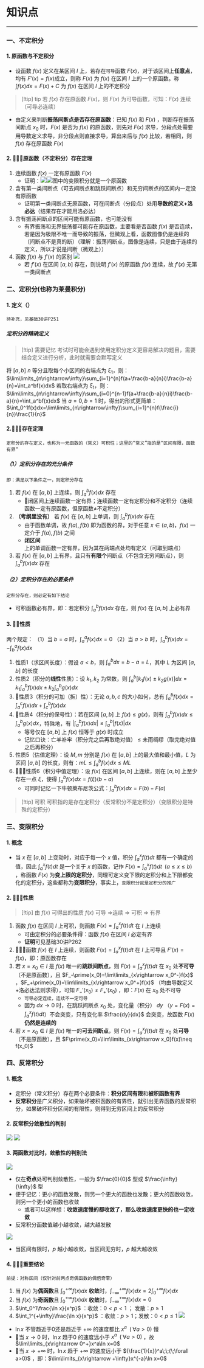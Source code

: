 # 知识点

---

### 一、不定积分
#### 1. 原函数与不定积分

- 设函数 $f(x)$ 定义在某区间 $I$ 上，若存在`可导`函数 $F(x)$，对于该区间上**任意点**，均有 $F\prime(x)=f(x)$成立，则称 $F(x)$ 为 $f(x)$ 在区间 $I$ 上的一个原函数。称 $\int f(x)dx=F(x)+C$ 为 $f(x)$ 在区间 $I$ 上的不定积分  
>[!tip] tip
>若 $f(x)$ 存在原函数 $F(x)$，则 $F(x)$ 为可导函数，可知：$F(x)$ 连续（可导必连续）

- 由定义来判断**振荡间断点是否存在原函数**：已知 $f(x)$ 和 $F(x)$ ，判断存在振荡间断点 $x_0$ 时，$F(x)$ 是否为 $f(x)$ 的原函数，则先对 $F(x)$ 求导，分段点处需要用导数定义求导，非分段点则直接求导，算出来后与 $f(x)$ 比较，若相同，则 $f(x)$ 存在原函数 $F(x)$
#### 2. 🌟🌟🌟原函数（不定积分）存在定理

1. 连续函数 $f(x)$ 一定有原函数 $F(x)$
	- 证明：![](assets/b8a8d22db646a65ad34a70aa2312c138.jpg)![](assets/cbb954ae9f77d351288be230c340a6ce.jpg)图中的变限积分就是一个原函数
2. 含有第一类间断点（可去间断点和跳跃间断点）和无穷间断点的区间内一定没有原函数
	- 证明第一类间断点无原函数，可在间断点（分段点）处用**导数的定义+洛必达**（结果存在才能用洛必达） 
3. 含有振荡间断点的区间可能有原函数，也可能没有
	- 有界振荡和无界振荡都可能存在原函数，主要看是否函数 $f(x)$ 是否连续，若是因为极限不唯一而导致的振荡，但微观上看，函数图像仍是连续的（间断点不是真的断）（理解：振荡间断点，图像是连续，只是由于连续的定义，所以才说是间断（微观上））
 4. 函数 $f(x)$ 与 $f\prime(x)$ 的区别
	 ![](assets/dd0e8ce0b04e4b7276d5a66ef61b3e7b.jpg)
	 - 若 $f\prime(x)$ 在区间 $[a,b]$ 存在，则说明 $f\prime(x)$ 的原函数 $f(x)$ 连续，故 $f\prime(x)$ 无第一类间断点
### 二、定积分(也称为莱曼积分)
#### 1. 定义（）

```
待补充，见基础30讲P251
```
##### 定积分的精确定义

>[!tip] 需要记忆
>考试时可能会遇到使用定积分定义更容易解决的题目，需要结合定义进行分析，此时就需要会默写定义

将 $[a,b]$ $n$ 等分且取每个小区间的右端点为 $\xi _1$，则： $\lim\limits_{n\rightarrow\infty}\sum_{i=1}^{n}f(a+\frac{b-a}{n}i)\frac{b-a}{n}=\int_a^bf(x)dx$ 
	若取右端点为 $\xi _1$，则： $\lim\limits_{n\rightarrow\infty}\sum_{i=0}^{n-1}f(a+\frac{b-a}{n}i)\frac{b-a}{n}=\int_a^bf(x)dx$
	当 $a=0,b=1$ 时，得出的形式更简单：$\int_0^1f(x)dx=\lim\limits_{n\rightarrow\infty}\sum_{i=1}^{n}f(\frac{i}{n})\frac{1}{n}$  

#### 2.🌟🌟🌟存在定理

```
定积分的存在定义，也称为一元函数的（常义）可积性；这里的“常义”指的是“区间有限，函数有界”
```
##### （1）定积分存在的**充分条件**

```
即：满足以下条件之一，则定积分存在
```
1. 若 $f(x)$ 在 $[a,b]$ 上连续，则 $\int_a^bf(x)dx$ 存在
	- 🌟闭区间上连续函数一定有界；连续函数一定有定积分和不定积分（连续函数一定有原函数，但原函数$\neq$不定积分）
2. **（考纲里没有）** 若 $f(x)$ 在 $[a,b]$ 上单调，则 $\int_a^bf(x)dx$ 存在
	- 由于函数单调，故 $f(a),f(b)$ 即为函数的界，对于任意 $x\in (a,b)$，$f(x)$ 一定介于 $f(a),f(b)$ 之间
	- **闭区间**上的单调函数一定有界，因为其在两端点处均有定义（可取到端点）
3. 若 $f(x)$ 在 $[a,b]$ 上有界，且只有**有限个**间断点（不包含无穷间断点），则 $\int_a^bf(x)dx$ 存在
##### （2）定积分存在的**必要条件**

```
定积分存在，则必定有如下结论
```
- 可积函数必有界，即：若定积分 $\int_a^bf(x)dx$ 存在，则 $f(x)$ 在 $[a,b]$ 上必有界
#### 3. 🌟🌟性质

两个规定：
	（1）当 $b=a$ 时，$\int_a^af(x)dx=0$
	（2）当 $a>b$ 时，$\int_a^bf(x)dx=-\int_b^af(x)dx$ 
1. 性质1（求区间长度）：假设 $a<b$，则 $\int_a^bdx=b-a=L$，其中 $L$ 为区间 $[a,b]$ 的长度
2. 性质2（积分的**线性**性质）：设 $k_1,k_2$ 为常数，则 $\int_a^b[k_1f(x)\pm k_2g(x)]dx=k_1\int_a^bf(x)dx\pm k_2\int_a^bg(x)dx$ 
3. 🌟性质3（积分的可加（拆）性）：无论 $a,b,c$ 的大小如何，总有 $\int_a^bf(x)dx=\int_a^cf(x)dx+\int_c^bf(x)dx$ 
4. 🌟性质4（积分的保号性）：若在区间 $[a,b]$ 上 $f(x)\leq g(x)$，则有 $\int_a^bf(x)dx\leq\int_a^bg(x)dx$，特殊地，有 $|\int_a^bf(x)dx|\leq\int_a^b|f(x)|dx$ 
	- 等号仅在 $[a,b]$ 上 $f(x)$ 恒等于 $g(x)$ 时成立
	- 记忆口诀：亡羊补牢（积分完之后再取绝对值） $\leq$ 未雨绸缪（取完绝对值之后再积分）
5. 性质5（估值定理）：设 $M,m$ 分别是 $f(x)$ 在 $[a,b]$ 上的最大值和最小值，$L$ 为区间 $[a,b]$ 的长度，则有：$mL\leq\int_a^bf(x)dx\leq ML$ 
6. 🌟🌟🌟性质6（积分中值定理）：设 $f(x)$ 在区间 $[a,b]$ 上连续，则在 $[a,b]$ 上至少存在一点 $\xi$，使得 $\int_a^bf(x)dx=f(\xi)(b-a)$
	- 可同时记忆一下牛顿莱布尼茨公式：$\int_a^bf(x)dx=F(b)-F(a)$

>[!tip] 可积
>可积指的是存在定积分（反常积分不是定积分）（变限积分是特殊的定积分）

### 三、变限积分
#### 1. 概念

- 当 $x$ 在 $[a,b]$ 上变动时，对应于每一个 $x$ 值，积分 $\int_a^xf(t)dt$ 都有一个确定的值，因此 $\int_a^xf(t)dt$ 是一个关于 $x$ 的函数，记作 $F(x)=\int_a^xf(t)dt\;\;(a\leq x\leq b)$ ，称函数 $F(x)$ 为**变上限的定积分**，同理可定义变下限的定积分和上下限都变化的定积分，这些都称为**变限积分**，事实上，`变限积分就是定积分的推广`
#### 2. 🌟🌟🌟性质

>[!tip] 由 $f(x)$ 可得出的性质
>$f(x)$ 可导 $\Rightarrow$连续 $\Rightarrow$ 可积 $\Rightarrow$ 有界

1. 函数 $f(x)$ 在区间 $I$ 上可积，则函数 $F(x)=\int_a^xf(t)dt$ 在 $I$ 上连续
	- 可由定积分的必要条件得：函数 $f(x)$ 在区间 $I$ 必定有界
	- **证明**可见基础30讲P262
2. 🌟🌟🌟函数 $f(x)$ 在 $I$ 上连续，则函数 $F(x)=\int_a^xf(t)dt$ 在 $I$ 上可导且 $F\prime(x)=f(x)$，即：原函数存在
3. 若 $x=x_0\in I$ 是 $f(x)$ 唯一的**跳跃间断点**，则 $F(x)=\int_a^xf(t)dt$ 在 $x_0$ 处**不可导**（不是原函数），且 $F_-\prime(x_0)=\lim\limits_{x\rightarrow x_0^-}f(x)$ ，$F_+\prime(x_0)=\lim\limits_{x\rightarrow x_0^+}f(x)$ （均由导数定义+洛必达法则求得），可知 $F_-\prime(x_0)\neq F_+\prime(x_0)$ ，即：$F(x)$ 在 $x_0$ 处不可导 
	- `可导必定连续，连续不一定可导`
	- 因为 $dx\rightarrow 0$ 时，在跳跃间断点 $x_0$ 处，变化量（积分） $dy$ （$y=F(x)=\int_a^xf(t)dt$）不会突变，只有变化率 $\frac{dy}{dx}$ 会突变，故函数 $F(x)$ **仍然是连续的**
4. 若 $x=x_0\in I$ 是 $f(x)$ 唯一的**可去间断点**，则 $F(x)=\int_a^xf(t)dt$ 在 $x_0$ 处**可导**（不是原函数），且 $F\prime(x_0)=\lim\limits_{x\rightarrow x_0}f(x)\neq f(x_0)$ 
### 四、反常积分
#### 1. 概念

- 定积分（常义积分）存在两个必要条件：**积分区间有限**和**被积函数有界**
- **反常积分**是广义积分，如果破坏被积函数的有界性，就引出无界函数的反常积分，如果破坏积分区间的有限性，则得到无穷区间上的反常积分
#### 2. 反常积分敛散性的判别

![](assets/680b5e19fe4e697275820150b7b4c97e.jpg)
![](assets/5421c420d9639699c064aac4541beb98.jpg)
#### 3. 两函数对比时，敛散性的判别法

![](assets/3b69af60e5e9e66065da4b78b8431e80.jpg)

- 仅在**奇点**处可判别敛散性，一般为 $\frac{0}{0}$ 型或 $\frac{\infty}{\infty}$ 型
- 便于记忆：更小的函数发散，则另一个更大的函数也发散；更大的函数收敛，则另一个更小的函数也收敛
	- 或者可以这样想：**收敛速度慢的都收敛了，那么收敛速度更快的也一定收敛**
- 反常积分函数值越小越收敛，越大越发散

![](assets/eb92862f2aa35090e6a2f8642587153a.jpg)

- 当区间有限时，$p$ 越小越收敛，当区间无穷时，$p$ 越大越收敛

#### 4. 🌟🌟🌟重要结论

```
前提：对称区间（仅针对前两点奇偶函数的偶倍奇零）
```
1. 当 $f(x)$ 为**偶函数**且 $\int_0^{+\infty}f(x)dx$ **收敛**时，$\int_{-\infty}^{+\infty}f(x)dx=2\int_0^{+\infty}f(x)dx$
2. 当 $f(x)$ 为**奇函数**且 $\int_0^{+\infty}f(x)dx$ **收敛**时，$\int_{-\infty}^{+\infty}f(x)dx=0$ 
3. $\int_0^1\frac{\ln x}{x^p}$ ：收敛：$0<p<1$ ； 发散：$p\geq 1$ 
4. $\int_1^{+\infty}\frac{\ln x}{x^p}$ ：收敛：$p>1$；发散：$0<p\leq 1$ 
![](assets/c0a272c2d3261f553d0d7bda9819f1ff.jpg)

- $\ln x$ 不管趋近于0还是趋近于 $+\infty$ 的速度都比 $x^a\;\;(\;\forall a > 0)$ 慢
- 🌟当 $x\rightarrow 0$ 时，$\ln x$ 趋于0 的速度远小于 $x^a\;\;(\;\forall a>0)$ ，故 $\lim\limits_{x\rightarrow 0^+}x^a\ln x=0$ 
- 🌟当 $x\rightarrow +\infty$ 时，$\ln x$ 趋于 $+\infty$ 的速度远小于 ${\frac{1}{x}}^a\;\;(\;\forall a>0)$ ，即：$\lim\limits_{x\rightarrow +\infty}x^{-a}\ln x=0$ 